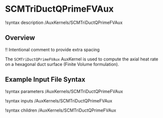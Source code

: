 # SCMTriDuctQPrimeFVAux

!syntax description /AuxKernels/SCMTriDuctQPrimeFVAux

## Overview

!! Intentional comment to provide extra spacing

The `SCMTriDuctQPrimeFVAux` AuxKernel is used to compute the axial heat rate on a hexagonal duct surface (Finite Volume formulation).

## Example Input File Syntax

!syntax parameters /AuxKernels/SCMTriDuctQPrimeFVAux

!syntax inputs /AuxKernels/SCMTriDuctQPrimeFVAux

!syntax children /AuxKernels/SCMTriDuctQPrimeFVAux
